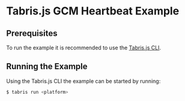 # Tabris.js GCM Heartbeat Example

## Prerequisites

To run the example it is recommended to use the [Tabris.js CLI](https://www.npmjs.com/package/tabris-cli).
## Running the Example

Using the Tabris.js CLI the example can be started by running:

```sh
$ tabris run <platform>
```
